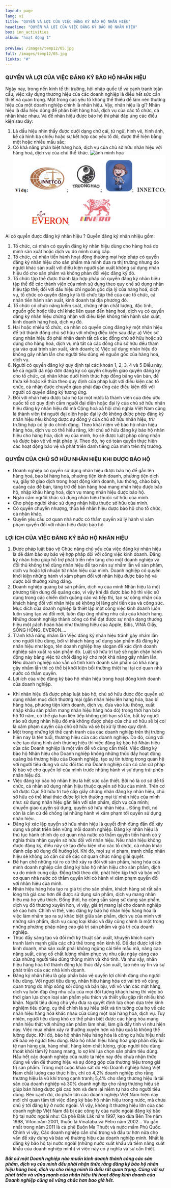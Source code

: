 ```yaml
---
layout: page
lang: vi
title: "QUYỀN VÀ LỢI CỦA VIỆC ĐĂNG KÝ BẢO HỘ NHÃN HIỆU"
headline: "QUYỀN VÀ LỢI CỦA VIỆC ĐĂNG KÝ BẢO HỘ NHÃN HIỆU"
box: inn_activities
album: "hoạt động 1"

preview: /images/temp12/05.jpg
full: /images/temp12/05.jpg
linkto: "#"
---
```


### QUYỀN VÀ LỢI CỦA VIỆC ĐĂNG KÝ BẢO HỘ NHÃN HIỆU
Ngày nay, trong nền kinh tế thị trường, hội nhập quốc tế và cạnh tranh toàn cầu, việc xây dựng thương hiệu của các doanh nghiệp là điều hết sức cần thiết và quan trọng. Một trong các yếu tố không thể thiếu để làm nên thương hiệu của một doanh nghiệp chính là nhãn hiệu.
Vậy, nhãn hiệu là gì? Nhãn hiệu là dấu hiệu dùng để phân biệt hàng hoá, dịch vụ của các tổ chức, cá nhân khác nhau.
Và để nhãn hiệu được bảo hộ thì phải đáp ứng các điều kiện sau đây:
1. Là dấu hiệu nhìn thấy được dưới dạng chữ cái, từ ngữ, hình vẽ, hình ảnh, kể cả hình ba chiều hoặc sự kết hợp các yếu tố đó, được thể hiện bằng một hoặc nhiều mầu sắc;
2. Có khả năng phân biệt hàng hoá, dịch vụ của chủ sở hữu nhãn hiệu với hàng hoá, dịch vụ của chủ thể khác.
![ảnh minh họa](https://drive.google.com/file/d/0BwVnUebW2PSdVl95OVY3UzNpaUU/view)
![minh họa](/images/vidu-nhanhieu.jpg)   

Ai có quyền được đăng ký nhãn hiệu ? Quyền đăng ký nhãn nhiệu gồm:
1. Tổ chức, cá nhân có quyền đăng ký nhãn hiệu dùng cho hàng hoá do mình sản xuất hoặc dịch vụ do mình cung cấp.
2. Tổ chức, cá nhân tiến hành hoạt động thương mại hợp pháp có quyền đăng ký nhãn hiệu cho sản phẩm mà mình đưa ra thị trường nhưng do người khác sản xuất với điều kiện người sản xuất không sử dụng nhãn hiệu đó cho sản phẩm và không phản đối việc đăng ký đó.
3. Tổ chức tập thể được thành lập hợp pháp có quyền đăng ký nhãn hiệu tập thể để các thành viên của mình sử dụng theo quy chế sử dụng nhãn hiệu tập thể; đối với dấu hiệu chỉ nguồn gốc địa lý của hàng hoá, dịch vụ, tổ chức có quyền đăng ký là tổ chức tập thể của các tổ chức, cá nhân tiến hành sản xuất, kinh doanh tại địa phương đó.
4. Tổ chức có chức năng kiểm soát, chứng nhận chất lượng, đặc tính, nguồn gốc hoặc tiêu chí khác liên quan đến hàng hoá, dịch vụ có quyền đăng ký nhãn hiệu chứng nhận với điều kiện không tiến hành sản xuất, kinh doanh hàng hoá, dịch vụ đó.
5. Hai hoặc nhiều tổ chức, cá nhân có quyền cùng đăng ký một nhãn hiệu để trở thành đồng chủ sở hữu với những điều kiện sau đây:
a) Việc sử dụng nhãn hiệu đó phải nhân danh tất cả các đồng chủ sở hữu hoặc sử dụng cho hàng hoá, dịch vụ mà tất cả các đồng chủ sở hữu đều tham gia vào quá trình sản xuất, kinh doanh; 
b) Việc sử dụng nhãn hiệu đó không gây nhầm lẫn cho người tiêu dùng về nguồn gốc của hàng hoá, dịch vụ.
6. Người có quyền đăng ký quy định tại các khoản 1, 2, 3, 4 và 5 Điều này, kể cả người đã nộp đơn đăng ký có quyền chuyển giao quyền đăng ký cho tổ chức, cá nhân khác dưới hình thức hợp đồng bằng văn bản, để thừa kế hoặc kế thừa theo quy định của pháp luật với điều kiện các tổ chức, cá nhân được chuyển giao phải đáp ứng các điều kiện đối với người có quyền đăng ký tương ứng.
7. Đối với nhãn hiệu được bảo hộ tại một nước là thành viên của điều ước quốc tế có quy định cấm người đại diện hoặc đại lý của chủ sở hữu nhãn hiệu đăng ký nhãn hiệu đó mà Cộng hoà xã hội chủ nghĩa Việt Nam cũng là thành viên thì người đại diện hoặc đại lý đó không được phép đăng ký nhãn hiệu nếu không được sự đồng ý của chủ sở hữu nhãn hiệu, trừ trường hợp có lý do chính đáng.
Theo khái niệm về bảo hộ nhãn hiệu hàng hóa, dịch vụ có thể hiểu rằng, khi chủ sở hữu đăng ký bảo hộ nhãn hiệu cho hàng hóa, dịch vụ của mình, họ sẽ được luật pháp công nhận và được bảo vệ về mặt pháp lý. Theo đó, họ có toàn quyền thực hiện các hoạt động bảo vệ và phát triển danh tiếng của mình trên thị trường. 


### QUYỀN CỦA CHỦ SỞ HỮU NHÃN HIỆU KHI ĐƯỢC BẢO HỘ

- Doanh nghiệp có quyền sử dụng nhãn hiệu được bảo hộ để gắn lên hàng hoá, bao bì hàng hoá, phương tiện kinh doanh, phương tiện dịch vụ, giấy tờ giao dịch trong hoạt động kinh doanh, lưu thông, chào bán, quảng cáo để bán, tàng trữ để bán hàng hoá mang nhãn hiệu được bảo hộ, nhập khẩu hàng hoá, dịch vụ mang nhãn hiệu được bảo hộ.
- Ngăn cấm người khác sử dụng nhãn hiệu thuộc sở hữu của mình.
- Cho phép người khác sử dụng nhãn hiệu thuộc sở hữu của mình.
- Có quyền chuyển nhượng, thừa kế nhãn hiệu được bảo hộ cho tổ chức, cá nhân khác. 
- Quyền yêu cầu cơ quan nhà nước có thẩm quyền xử lý hành vi xâm phạm quyền đối với nhãn hiệu được bảo hộ.


### LỢI ÍCH CỦA VIỆC ĐĂNG KÝ BẢO HỘ NHÃN HIỆU
1. Được pháp luật bảo vệ
Chức năng chủ yếu của việc đăng ký nhãn hiệu là để đảm bảo sự bảo vệ hợp pháp đối với công việc kinh doanh. Đăng ký nhãn hiệu giúp hỗ trợ phát triển nền tảng cho một doanh nghiệp và đối thủ không thể dùng nhãn hiệu để tạo nên sự nhầm lẫn về sản phẩm, dịch vụ hoặc lợi nhuận từ nhãn hiệu của mình. Doanh nghiệp có quyền khởi kiện những hành vi xâm phạm đối với nhãn hiệu được bảo hộ và được bồi thường xứng đáng.
2. Doanh nghiệp quảng bá sản phẩm, dịch vụ của mình
Nhãn hiệu là một phương tiện dùng để quảng cáo, vì vậy khi đã được bảo hộ thì việc sử dụng trong các chiến dịch quảng cáo và tiếp thị, tạo sự công nhận của khách hàng đối với nhãn hiệu sẽ không bị lãng phí tiền của và công sức. Mục đích của doanh nghiệp là thiết lập một công việc kinh doanh luôn luôn sáng tạo và đổi mới, luôn đáp ứng những nhu cầu của khách hàng. Những doanh nghiệp thành công có thể đạt được sự nhận dạng thương hiệu một cách hoàn hảo như thương hiệu của Apple, Bitis, VINA Giầy, SÔNG HỒNG, EVERON....
3. Tránh khả năng nhầm lẫn 
Việc đăng ký nhãn hiệu tránh gây nhầm lẫn cho người tiêu dùng, bởi vì khách hàng sử dụng sản phẩm đã đăng ký nhãn hiệu như logo, tên doanh nghiệp hay slogan để xác định doanh nghiệp sản xuất ra sản phẩm đó. Luật sở hữu trí tuệ sẽ ngăn chặn hành động này bằng việc từ chối đăng ký cho một khả năng gây nhầm lẫn. Nếu doanh nghiệp nào vẫn cố tình kinh doanh sản phẩm có khả năng gây nhầm lẫn thì có thể bị khởi kiện bồi thường thiệt hại tại cơ quan nhà nước có thầm quyền.
4. Lợi ích của việc đăng ký bảo hộ nhãn hiệu trong hoạt đông kinh doanh của doanh nghiệp.
- Khi nhãn hiệu đã được pháp luật bảo hộ, chủ sở hữu được độc quyền sử dụng nhằm mục đích thương mại (gắn nhãn hiệu lên hàng hóa, bao bì hàng hóa, phương tiện kinh doanh, dịch vụ, đưa vào lưu thông, xuất nhập khẩu sản phẩm mang nhãn hiệu hàng hóa đó) trong thời hạn bảo hộ 10 năm, có thể gia hạn liên tiếp không giới hạn số lần, bất kỳ người nào sử dụng nhãn hiệu đó mà không được phép của chủ sở hữu sẽ bị coi là xâm phạm quyền của chủ sở hữu và sẽ bị xử lý theo quy định.
- Một trong những lợi thế cạnh tranh của các doanh nghiệp trên thị trường hiện nay là tên tuổi, thương hiệu của các doanh nghiệp. Do đó, cùng với việc tạo dựng hình ảnh thương hiệu thì việc đăng ký bảo hộ Nhãn hiệu của các Doanh nghiệp là một vấn đề vô cùng cần thiết. Việc đăng ký bảo hộ Nhãn hiệu cho Doanh nghiệp không những thúc đầy hoạt động quảng bá thương hiệu của Doanh nghiệp, tạo sự tin tưởng trong quan hệ với người tiêu dùng và các đối tác mà Doanh nghiệp còn có căn cứ pháp lý bảo vệ cho quyền lợi của mình trước những hành vi sử dụng trái phép nhãn hiệu đó.
- Việc đăng ký bảo hộ nhãn hiệu là hết sức cần thiết. Bởi nó là cơ sở để tổ chức, cá nhân sử dụng nhãn hiệu thuộc quyền sở hữu của mình. Trên cơ sở được Cục Sở hữu trí tuệ cấp giấy chứng nhận đăng ký nhãn hiệu, chủ sở hữu có thể khai thác được lợi ích thương mại từ  nhãn hiệu của mình như: sử dụng nhãn hiệu gắn liền với sản phẩm, dịch vụ của mình; chuyển giao quyền sử dụng, quyền sở hữu nhãn hiệu... Đồng thời, nó còn là căn cứ để chống lại những hành vi xâm phạm tới quyền sử dụng nhãn hiệu.
- Đăng ký xác lập quyền sở hữu nhãn hiệu là quyết định đúng đắn để xây dựng và phát triển bền vững mỗi doanh nghiệp. Đăng ký nhãn hiệu là thủ tục hành chính do cơ quan nhà nước có thẩm quyền tiến hành có ý nghĩa thừa nhận quyền sở hữu đối với nhãn hiệu. Nếu nhãn hiệu không được đăng ký, điều này sẽ tạo điều kiện cho các tổ chức, cá nhân khác đánh cắp sử dụng để hưởng lợi. Khi đó, mọi sự vi phạm, tranh chấp nhãn hiệu sẽ không có căn cứ để các cơ quan chức năng giải quyết. 
- Để hạn chế những rủi ro có thể xảy ra đối với sản phẩm, hàng hóa của mình doanh nghiệp cần đăng ký bảo hộ nhãn hiệu cho sản phẩm, dịch vụ do mình cung cấp. Đồng thời theo dõi, phát hiện kịp thời và báo với cơ quan nhà nước có thẩm quyền khi có hành vi xâm phạm quyền đối với nhãn hiệu của mình.
- Nhãn hiệu hàng hóa tạo ra giá trị cho sản phẩm, khách hàng sẽ rất sẵn lòng trả giá cao hơn để được sử dụng sản phẩm, dịch vụ mang nhãn hiệu mà họ yêu thích. Đồng thời, họ cũng sẵn sàng sử dụng sản phẩm, dịch vụ đó thường xuyên hơn, vì vậy, giá trị mang lại cho doanh nghiệp sẽ cao hơn. Chính vì thế, việc đăng ký bảo hộ nhãn hiệu hàng hóa là việc làm nhằm tạo ra sự khác biệt giữa sản phẩm, dịch vụ của mình với những sản phẩm, dịch vụ cùng loại khác và đây cũng chính là một trong những phương pháp nâng cao giá trị sản phẩm và giá trị của doanh nghiệp. 
- Thúc đẩy sáng tạo và đổi mới kỹ thuật sản  xuất, khuyến khích cạnh tranh lành mạnh giữa các chủ thể trong nền kinh tế. Để đạt được lợi ích kinh doanh, nhà sản xuất phải không ngừng cải tiến mẫu mã, nâng cao năng suất, củng cố chất lượng nhằm phục vụ nhu cầu ngày càng cao của những người tiêu dùng thông minh và khó tính. Và như vậy, nhãn hiệu hàng hóa trở thành động lực thúc đẩy sản xuất, tạo nên uy tín và sự phát triển của các nhà kinh doanh.
- Đăng ký nhãn hiệu là góp phần bảo vệ quyền lợi chính đáng cho người tiêu dùng. 
Với người tiêu dùng, nhãn hiệu hàng hóa có vai trò vô cùng quan trọng do nhịp sống sôi động và bận bịu, với vô vàn các mặt hàng, dịch vụ luôn đáp ứng nhu cầu của mọi đối tượng khách hàng thì việc bỏ thời gian lựa chọn loại sản phẩm yêu thích và thiết yếu gặp rất nhiều khó khăn. Người tiêu dùng chủ yếu đưa ra quyết định lựa chọn dựa trên kinh nghiệm tiêu dùng, cụ thể chính là sự hiểu biết và tin tưởng của họ về các nhãn hiệu hàng hóa khác nhau của cùng một loại hàng hóa, dịch vụ. Tuy nhiên, người tiêu dùng khó có thể phân biệt được các hàng hóa mang nhãn hiệu thật với những sản phẩm làm nhái, làm giả đầy tinh vi như hiện nay. Việc mua nhầm xảy ra thường xuyên hơn và hậu quả là không thể lường được. Khi đó, bảo hộ nhãn hiệu hàng hóa là công cụ hữu hiệu nhất để bảo vệ người tiêu dùng. Bảo hộ nhãn hiệu hàng hóa góp phần đẩy lùi tệ nạn hàng giả, hàng nhái, hàng kém chất lượng, giúp người tiêu dùng thoát khỏi tâm lý hoang mang, lo sợ khi lựa chọn sản phẩm tiêu dùng.
Hầu hết các doanh nghiệp của nước ta hiện nay đều chưa nhận thức đúng về vấn đề thương hiệu và sự đóng góp của thương hiệu trong giá trị sản phẩm. Trong một cuộc khảo sát do Hội Doanh nghiệp hàng Việt Nam chất lượng cao thực hiện, chỉ có 4,2% doanh nghiệp cho rằng thương hiệu là vũ khí trong cạnh tranh; 5,4% cho rằng thương hiệu là tài sản của doanh nghiệp và 30% doanh nghiệp cho rằng thương hiệu sẽ giúp bán hàng được giá cao hơn và đem lại niềm tự hào cho người tiêu dùng.
Bên cạnh đó, do phần lớn các doanh nghiệp Việt Nam hiện nay mới chỉ quan tâm tới việc đăng ký bảo hộ nhãn hiệu trong nước, mà chưa chú ý tới đăng ký ở nước ngoài. Vì vậy, không ít thương hiệu lớn của các doanh nghiệp Việt Nam đã bị các công ty của nước ngoài đăng ký bảo hộ tại nước ngoài như: Cà phê Đăk Lăk năm 1997, kẹo dừa Bến Tre năm 1998, Vifon năm 2001, thuốc lá Vinataba và Petro năm 2002… Vụ gần nhất trong năm 2011 là cà phê Buôn Ma Thuột và nước mắm Phú Quốc.
Chính vì vậy, Các doanh nghiệp cần chú trọng và đầu tư hơn nữa cho vấn đề xây dựng và bảo vệ thương hiệu của doanh nghiệp mình. Nhất là đăng ký bảo hộ tại nước ngoài (những nước xuất khẩu và tiềm năng xuất khẩu của doanh nghiệp mình) vì việc này có ý nghĩa và sự cần thiết.

***Bất cứ một Doanh nghiệp nào muốn kinh doanh thành công các sản phẩm, dịch vụ của mình đều phải nhận thức rằng đăng ký bảo hộ nhãn hiệu hàng hoá, dịch vụ cho riêng mình là điều rất quan trọng. Cùng với sự phát triển và vững mạnh của nhãn hiệu thì hoạt động kinh doanh của Doanh nghiệp cũng sẽ vững chắc hơn bao giờ hết.***

